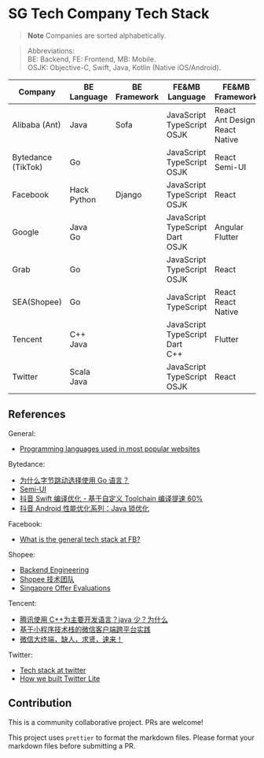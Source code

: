 # SG Tech Company Tech Stack

> **Note** Companies are sorted alphabetically.

> Abbreviations:<br/>BE: Backend, FE: Frontend, MB: Mobile.<br/>OSJK: Objective-C, Swift, Java, Kotlin (Native iOS/Android).

| Company                | BE Language     | BE Framework | FE&MB Language                              | FE&MB Framework                       |
| ---------------------- | --------------- | ------------ | ------------------------------------------- | ------------------------------------- |
| Alibaba (Ant)          | Java            | Sofa         | JavaScript<br/>TypeScript<br/>OSJK          | React<br/>Ant Design<br/>React Native |
| Bytedance<br/>(TikTok) | Go              |              | JavaScript<br/>TypeScript<br/>OSJK          | React<br/>Semi-UI                     |
| Facebook               | Hack<br/>Python | Django       | JavaScript<br/>TypeScript<br/>OSJK          | React                                 |
| Google                 | Java<br/>Go     |              | JavaScript<br/>TypeScript<br/>Dart<br/>OSJK | Angular<br/>Flutter                   |
| Grab                   | Go              |              | JavaScript<br/>TypeScript<br/>OSJK          | React                                 |
| SEA(Shopee)            | Go              |              | JavaScript<br/>TypeScript                   | React<br/>React Native                |
| Tencent                | C++<br/>Java    |              | JavaScript<br/>TypeScript<br/>Dart<br/>C++  | Flutter                               |
| Twitter                | Scala<br/>Java  |              | JavaScript<br/>TypeScript<br/>OSJK          | React                                 |

## References

General:

- [Programming languages used in most popular websites](https://en.wikipedia.org/wiki/Programming_languages_used_in_most_popular_websites)

Bytedance:

- [为什么字节跳动选择使用 Go 语言？](https://www.zhihu.com/question/353085825)
- [Semi-UI](https://github.com/DouyinFE/semi-design)
- [抖音 Swift 编译优化 - 基于自定义 Toolchain 编译提速 60%](https://blog.csdn.net/ByteDanceTech/article/details/130120509?spm=1001.2014.3001.5501)
- [抖音 Android 性能优化系列：Java 锁优化](https://blog.csdn.net/ByteDanceTech/article/details/125863436?spm=1001.2014.3001.5501)

Facebook:

- [What is the general tech stack at FB?](https://www.teamblind.com/post/What-is-the-general-tech-stack-at-FB-3FgM74ir)

Shopee:

- [Backend Engineering](https://careers.shopee.sg/blog/2021/04/30/backend-engineering/)
- [Shopee 技术团队](https://segmentfault.com/u/techatshopee)
- [Singapore Offer Evaluations](https://www.teamblind.com/post/Singapore-Offer-Evaluations-bJJnmFGa)

Tencent:

- [腾讯使用 C++为主要开发语言？java 少？为什么](https://www.zhihu.com/question/30918223)
- [基于小程序技术栈的微信客户端跨平台实践](https://cloud.tencent.com/developer/article/1454496)
- [微信大终端，缺人，求贤，速来！](https://cloud.tencent.com/developer/article/1595767)

Twitter:

- [Tech stack at twitter](https://www.teamblind.com/post/Tech-stack-at-twitter-NePrdZEh)
- [How we built Twitter Lite](https://blog.twitter.com/engineering/en_us/topics/open-source/2017/how-we-built-twitter-lite)

## Contribution

This is a community collaborative project. PRs are welcome!

This project uses `prettier` to format the markdown files. Please format your markdown files before submitting a PR.
